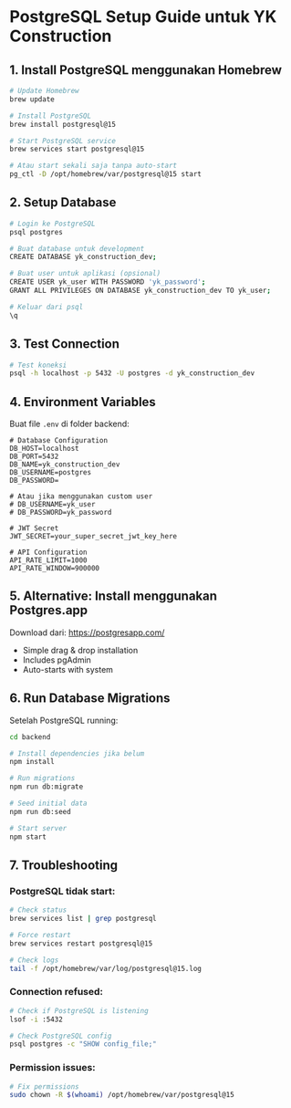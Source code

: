 # PostgreSQL Setup Guide untuk YK Construction

## 1. Install PostgreSQL menggunakan Homebrew

```bash
# Update Homebrew
brew update

# Install PostgreSQL
brew install postgresql@15

# Start PostgreSQL service
brew services start postgresql@15

# Atau start sekali saja tanpa auto-start
pg_ctl -D /opt/homebrew/var/postgresql@15 start
```

## 2. Setup Database

```bash
# Login ke PostgreSQL
psql postgres

# Buat database untuk development
CREATE DATABASE yk_construction_dev;

# Buat user untuk aplikasi (opsional)
CREATE USER yk_user WITH PASSWORD 'yk_password';
GRANT ALL PRIVILEGES ON DATABASE yk_construction_dev TO yk_user;

# Keluar dari psql
\q
```

## 3. Test Connection

```bash
# Test koneksi
psql -h localhost -p 5432 -U postgres -d yk_construction_dev
```

## 4. Environment Variables

Buat file `.env` di folder backend:

```env
# Database Configuration
DB_HOST=localhost
DB_PORT=5432
DB_NAME=yk_construction_dev
DB_USERNAME=postgres
DB_PASSWORD=

# Atau jika menggunakan custom user
# DB_USERNAME=yk_user
# DB_PASSWORD=yk_password

# JWT Secret
JWT_SECRET=your_super_secret_jwt_key_here

# API Configuration
API_RATE_LIMIT=1000
API_RATE_WINDOW=900000
```

## 5. Alternative: Install menggunakan Postgres.app

Download dari: https://postgresapp.com/
- Simple drag & drop installation
- Includes pgAdmin
- Auto-starts with system

## 6. Run Database Migrations

Setelah PostgreSQL running:

```bash
cd backend

# Install dependencies jika belum
npm install

# Run migrations
npm run db:migrate

# Seed initial data
npm run db:seed

# Start server
npm start
```

## 7. Troubleshooting

### PostgreSQL tidak start:
```bash
# Check status
brew services list | grep postgresql

# Force restart
brew services restart postgresql@15

# Check logs
tail -f /opt/homebrew/var/log/postgresql@15.log
```

### Connection refused:
```bash
# Check if PostgreSQL is listening
lsof -i :5432

# Check PostgreSQL config
psql postgres -c "SHOW config_file;"
```

### Permission issues:
```bash
# Fix permissions
sudo chown -R $(whoami) /opt/homebrew/var/postgresql@15
```
